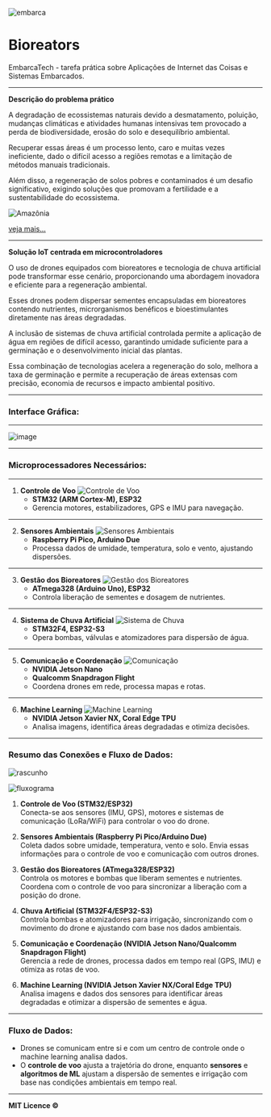 ![embarca](embarca.png)

# Bioreators 

EmbarcaTech - tarefa prática sobre Aplicações de Internet das Coisas e Sistemas Embarcados.

---

**Descrição do problema prático**

A degradação de ecossistemas naturais devido a desmatamento, poluição, mudanças climáticas e atividades humanas intensivas tem provocado a perda de biodiversidade, erosão do solo e desequilíbrio ambiental. 

Recuperar essas áreas é um processo lento, caro e muitas vezes ineficiente, dado o difícil acesso a regiões remotas e a limitação de métodos manuais tradicionais. 

Além disso, a regeneração de solos pobres e contaminados é um desafio significativo, exigindo soluções que promovam a fertilidade e a sustentabilidade do ecossistema.

![Amazônia](amazonia.png)

[veja mais...](https://www.tempo.com/noticias/actualidade/sim-o-desmatamento-na-amazonia-provoca-reducao-de-chuvas-na-america-do-sul-clima-brasil.html)

---

**Solução IoT centrada em microcontroladores**

O uso de drones equipados com bioreatores e tecnologia de chuva artificial pode transformar esse cenário, proporcionando uma abordagem inovadora e eficiente para a regeneração ambiental. 

Esses drones podem dispersar sementes encapsuladas em bioreatores contendo nutrientes, microrganismos benéficos e bioestimulantes diretamente nas áreas degradadas. 

A inclusão de sistemas de chuva artificial controlada permite a aplicação de água em regiões de difícil acesso, garantindo umidade suficiente para a germinação e o desenvolvimento inicial das plantas. 

Essa combinação de tecnologias acelera a regeneração do solo, melhora a taxa de germinação e permite a recuperação de áreas extensas com precisão, economia de recursos e impacto ambiental positivo.

---

### Interface Gráfica:

---

![image](https://github.com/user-attachments/assets/295a9a66-730e-4d8e-acbb-92fac584c280)


---

### Microprocessadores Necessários:  

---

1. **Controle de Voo**
   ![Controle de Voo](voo.png)
   - **STM32 (ARM Cortex-M), ESP32**   
   - Gerencia motores, estabilizadores, GPS e IMU para navegação.
  
---

2. **Sensores Ambientais**
   ![Sensores Ambientais](rasp.png)
   - **Raspberry Pi Pico, Arduino Due**   
   - Processa dados de umidade, temperatura, solo e vento, ajustando dispersões.  

---

3. **Gestão dos Bioreatores**
   ![Gestão dos Bioreatores](uno.png)
   - **ATmega328 (Arduino Uno), ESP32**   
   - Controla liberação de sementes e dosagem de nutrientes.  

---

4. **Sistema de Chuva Artificial**
   ![Sistema de Chuva](s3.png)
   - **STM32F4, ESP32-S3** 
   - Opera bombas, válvulas e atomizadores para dispersão de água.  

---

5. **Comunicação e Coordenação**
   ![Comunicação](jetson.png)
   - **NVIDIA Jetson Nano**
   - **Qualcomm Snapdragon Flight**
   - Coordena drones em rede, processa mapas e rotas.

---

6. **Machine Learning**
   ![Machine Learning](xavier.png)
   - **NVIDIA Jetson Xavier NX, Coral Edge TPU**
   - Analisa imagens, identifica áreas degradadas e otimiza decisões.

---

### **Resumo das Conexões e Fluxo de Dados:**

![rascunho](rasc.png)

![fluxograma](fluxograma.png)


1. **Controle de Voo (STM32/ESP32)**  
   Conecta-se aos sensores (IMU, GPS), motores e sistemas de comunicação (LoRa/WiFi) para controlar o voo do drone.


2. **Sensores Ambientais (Raspberry Pi Pico/Arduino Due)**  
   Coleta dados sobre umidade, temperatura, vento e solo. Envia essas informações para o controle de voo e comunicação com outros drones.


3. **Gestão dos Bioreatores (ATmega328/ESP32)**  
   Controla os motores e bombas que liberam sementes e nutrientes. Coordena com o controle de voo para sincronizar a liberação com a posição do drone.


4. **Chuva Artificial (STM32F4/ESP32-S3)**  
   Controla bombas e atomizadores para irrigação, sincronizando com o movimento do drone e ajustando com base nos dados ambientais.
   


5. **Comunicação e Coordenação (NVIDIA Jetson Nano/Qualcomm Snapdragon Flight)**  
   Gerencia a rede de drones, processa dados em tempo real (GPS, IMU) e otimiza as rotas de voo.
   


6. **Machine Learning (NVIDIA Jetson Xavier NX/Coral Edge TPU)**  
   Analisa imagens e dados dos sensores para identificar áreas degradadas e otimizar a dispersão de sementes e água.

---

### **Fluxo de Dados:**
- Drones se comunicam entre si e com um centro de controle onde o machine learning analisa dados.
- O **controle de voo** ajusta a trajetória do drone, enquanto **sensores** e **algoritmos de ML** ajustam a dispersão de sementes e irrigação com base nas condições ambientais em tempo real.

---

**MIT Licence ©**


